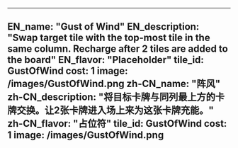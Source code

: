 ---

EN_name: "Gust of Wind"
EN_description: "Swap target tile with the top-most tile in the same column. Recharge after 2 tiles are added to the board"
EN_flavor: "Placeholder"
tile_id: GustOfWind
cost: 1
image: /images/GustOfWind.png
zh-CN_name: "阵风"
zh-CN_description: "将目标卡牌与同列最上方的卡牌交换。让2张卡牌进入场上来为这张卡牌充能。"
zh-CN_flavor: "占位符"
tile_id: GustOfWind
cost: 1
image: /images/GustOfWind.png
---
